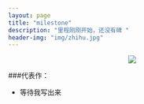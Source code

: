 ```yaml
---
layout: page
title: "milestone"
description: "里程刚刚开始，还没有碑 "
header-img: "img/zhihu.jpg"
---
```



<center>
    <p><img src="http://imgsrc.baidu.com/forum/pic/item/0e85a886c9177f3e5fb958fb76cf3bc79e3d5600.jpg" align="center"></p>
</center>


###代表作：


- 等待我写出来







